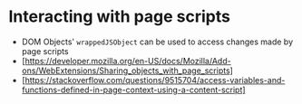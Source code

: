# Interacting with page scripts

* DOM Objects' `wrappedJSObject` can be used to access changes made by page scripts
* [https://developer.mozilla.org/en-US/docs/Mozilla/Add-ons/WebExtensions/Sharing_objects_with_page_scripts]
* [https://stackoverflow.com/questions/9515704/access-variables-and-functions-defined-in-page-context-using-a-content-script]
